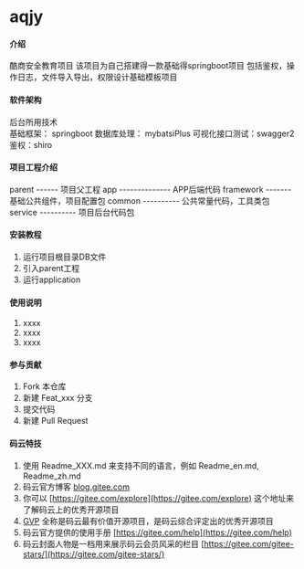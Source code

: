 # aqjy

#### 介绍
 酷商安全教育项目
 该项目为自己搭建得一款基础得springboot项目
 包括鉴权，操作日志，文件导入导出，权限设计基础模板项目 
#### 软件架构
后台所用技术  
  基础框架： springboot 
  数据库处理： mybatsiPlus
  可视化接口测试：swagger2
  鉴权：shiro
  
#### 项目工程介绍
   parent  ------ 项目父工程
		   app -------------- APP后端代码
		   framework  ------- 基础公共组件，项目配置包
           common  ---------- 公共常量代码，工具类包
		   service ---------- 项目后台代码包
#### 安装教程

1.  运行项目根目录DB文件
2.  引入parent工程
3.  运行application

#### 使用说明

1.  xxxx
2.  xxxx
3.  xxxx

#### 参与贡献

1.  Fork 本仓库
2.  新建 Feat_xxx 分支
3.  提交代码
4.  新建 Pull Request


#### 码云特技

1.  使用 Readme\_XXX.md 来支持不同的语言，例如 Readme\_en.md, Readme\_zh.md
2.  码云官方博客 [blog.gitee.com](https://blog.gitee.com)
3.  你可以 [https://gitee.com/explore](https://gitee.com/explore) 这个地址来了解码云上的优秀开源项目
4.  [GVP](https://gitee.com/gvp) 全称是码云最有价值开源项目，是码云综合评定出的优秀开源项目
5.  码云官方提供的使用手册 [https://gitee.com/help](https://gitee.com/help)
6.  码云封面人物是一档用来展示码云会员风采的栏目 [https://gitee.com/gitee-stars/](https://gitee.com/gitee-stars/)
